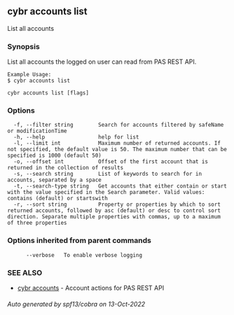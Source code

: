 ## cybr accounts list

List all accounts

### Synopsis

List all accounts the logged on user can read from PAS REST API.
	
	Example Usage:
	$ cybr accounts list

```
cybr accounts list [flags]
```

### Options

```
  -f, --filter string        Search for accounts filtered by safeName or modificationTime
  -h, --help                 help for list
  -l, --limit int            Maximum number of returned accounts. If not specified, the default value is 50. The maximum number that can be specified is 1000 (default 50)
  -o, --offset int           Offset of the first account that is returned in the collection of results
  -s, --search string        List of keywords to search for in accounts, separated by a space
  -t, --search-type string   Get accounts that either contain or start with the value specified in the Search parameter. Valid values: contains (default) or startswith
  -r, --sort string          Property or properties by which to sort returned accounts, followed by asc (default) or desc to control sort direction. Separate multiple properties with commas, up to a maximum of three properties
```

### Options inherited from parent commands

```
      --verbose   To enable verbose logging
```

### SEE ALSO

* [cybr accounts](cybr_accounts.md)	 - Account actions for PAS REST API

###### Auto generated by spf13/cobra on 13-Oct-2022
